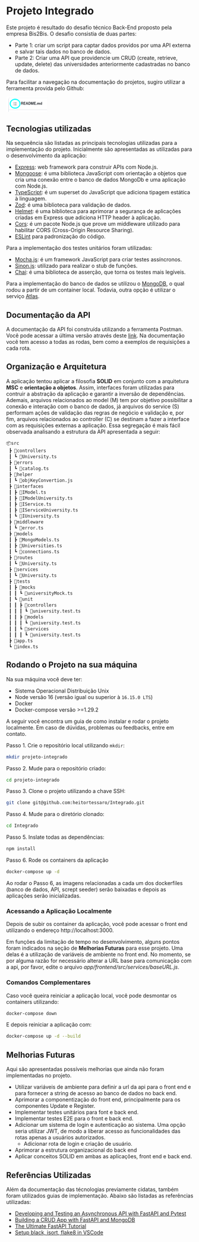 # Projeto Integrado

Este projeto é resultado do desafio técnico Back-End proposto pela empresa Bis2Bis. O desafio consistia de duas partes:

- Parte 1: criar um script para captar dados providos por uma API externa e salvar tais dados no banco de dados.
- Parte 2: Criar uma API que providencie um CRUD (create,‌ ‌retrieve,‌ ‌update,‌ ‌delete)‌‌
  das‌ ‌universidades‌ ‌anteriormente‌ ‌cadastradas‌ ‌no‌ ‌banco de dados.‌

Para facilitar a navegação na documentação do projetos, sugiro utilizar a ferramenta provida pelo Github:

<img src="assets/readme.png" alt="drawing" style="width:110px;"/>

## Tecnologias utilizadas

Na sequeência são listadas as principais tecnologias utilizadas para a implementação do projeto. Inicialmente são apresentadas as utilizadas para o desenvolvimento da aplicação:

- [Express](https://expressjs.com/): web framework para construir APIs com Node.js.
- [Mongoose](https://mongoosejs.com): é uma biblioteca JavaScript com orientação a objetos que cria uma conexão entre o banco de dados MongoDb e uma aplicação com Node.js.
- [TypeScript](https://www.typescriptlang.org): é um superset do JavaScript que adiciona tipagem estática à linguagem.
- [Zod](https://www.npmjs.com/package/zod): é uma biblioteca para validação de dados.
- [Helmet](https://geopy.readthedocs.io/en/stable/index.html?highlight=geodesic#): é uma biblioteca para aprimorar a segurança de aplicações criadas em Express que adiciona HTTP header à aplicação.
- [Cors](https://www.npmjs.com/package/cors): é um pacote Node.js que prove um middleware utilizado para habilitar CORS (Cross-Origin Resource Sharing).
- [ESLint](https://eslint.org/) para padronização do código.

Para a implementação dos testes unitários foram utilizadas:

- [Mocha.js](https://mochajs.org/): é um framework JavaScript para criar testes assíncronos.
- [Sinon.js](https://sinonjs.org/): utilizado para realizar o stub de funções.
- [Chai](https://www.chaijs.com/): é uma biblioteca de asserção, que torna os testes mais legíveis.

Para a implementação do banco de dados se utilizou o [MongoDB](https://www.mongodb.com/), o qual rodou a partir de um container local. Todavia, outra opção é utilizar o serviço [Atlas](https://www.mongodb.com/atlas).

## Documentação da API

A documentação da API foi construída utilizando a ferramenta Postman. Você pode acessar a última versão através deste [link](https://documenter.getpostman.com/view/21397186/2s7ZEBnMex). Na documentação você tem acesso a todas as rodas, bem como a exemplos de requisições a cada rota.

## Organização e Arquitetura

A aplicação tentou aplicar a filosofia **SOLID** em conjunto com a arquitetura **MSC** e **orientação a objetos**. Assim, interfaces foram utilizadas para contruir a abstração da aplicação e garantir a inversão de dependências. Ademais, arquivos relacionados ao model (M) tem por objetivo possibilitar a conexão e interação com o banco de dados, já arquivos do service (S) performam ações de validação das regras de negócio e validação e, por fim, arquivos relacionados ao controller (C) se destinam a fazer a interface com as requisições externas a aplicação. Essa segregação é mais fácil observada analisando a estrutura da API apresentada a seguir:

```
📦src
 ┣ 📂controllers
 ┃ ┗ 📜University.ts
 ┣ 📂errors
 ┃ ┗ 📜catalog.ts
 ┣ 📂helper
 ┃ ┗ 📜objKeyConvertion.js
 ┣ 📂interfaces
 ┃ ┣ 📜IModel.ts
 ┃ ┣ 📜IModelUniversity.ts
 ┃ ┣ 📜IService.ts
 ┃ ┣ 📜IServiceUniversity.ts
 ┃ ┗ 📜IUniversity.ts
 ┣ 📂middleware
 ┃ ┗ 📜error.ts
 ┣ 📂models
 ┃ ┣ 📜MongoModels.ts
 ┃ ┣ 📜Universities.ts
 ┃ ┗ 📜connections.ts
 ┣ 📂routes
 ┃ ┗ 📜University.ts
 ┣ 📂services
 ┃ ┗ 📜University.ts
 ┣ 📂tests
 ┃ ┣ 📂mocks
 ┃ ┃ ┗ 📜universityMock.ts
 ┃ ┗ 📂unit
 ┃ ┃ ┣ 📂controllers
 ┃ ┃ ┃ ┗ 📜university.test.ts
 ┃ ┃ ┣ 📂models
 ┃ ┃ ┃ ┗ 📜university.test.ts
 ┃ ┃ ┗ 📂services
 ┃ ┃ ┃ ┗ 📜university.test.ts
 ┣ 📜app.ts
 ┗ 📜index.ts
```

## Rodando o Projeto na sua máquina

Na sua máquina você deve ter:

- Sistema Operacional Distribuição Unix
- Node versão 16 (versão igual ou superior à `16.15.0 LTS`)
- Docker
- Docker-compose versão >=1.29.2

A seguir você encontra um guia de como instalar e rodar o projeto localmente. Em caso de dúvidas, problemas ou feedbacks, entre em contato.

Passo 1. Crie o repositório local utilizando `mkdir`:

```bash
mkdir projeto-integrado
```

Passo 2. Mude para o repositório criado:

```bash
cd projeto-integrado
```

Passo 3. Clone o projeto utilizando a chave SSH:

```bash
git clone git@github.com:heitortessaro/Integrado.git
```

Passo 4. Mude para o diretório clonado:

```bash
cd Integrado
```

Passo 5. Inslate todas as dependências:

```bash
npm install
```

Passo 6. Rode os containers da aplicação

```bash
docker-compose up -d
```

Ao rodar o Passo 6, as imagens relacionadas a cada um dos dockerfiles (banco de dados, API, scrept seeder) serão baixadas e depois as aplicações serão inicializadas.

### Acessando a Aplicação Localmente

Depois de subir os container da aplicação, você pode acessar o front end utilizando o endereço http://localhost:3000.

Em funções da limitação de tempo no desenvolvimento, alguns pontos foram indicados na seção de **Melhorias Futuras** para esse projeto. Uma delas é a utilização de variáveis de ambiente no front end. No momento, se por alguma razão for necessário alterar a URL base para comunicação com a api, por favor, edite o arquivo _app/frontend/src/services/baseURL.js_.

### Comandos Complementares

Caso você queira reiniciar a aplicação local, você pode desmontar os containers utilizando:

```bash
docker-compose down
```

E depois reiniciar a aplicação com:

```bash
docker-compose up -d --build
```

## Melhorias Futuras

Aqui são apresentadas possíveis melhorias que ainda não foram implementadas no projeto.

- Utilizar variáveis de ambiente para definir a url da api para o front end e para fornecer a string de acesso ao banco de dados no back end.
- Aprimorar a componentização do front end, principalmente para os componentes Update e Register.
- Implementar testes unitários para font e back end.
- Implementar testes E2E para o front e back end.
- Adicionar um sistema de login e autenticação ao sistema. Uma opção seria utilizar JWT, de modo a liberar acesso as funcionalidades das rotas apenas a usuários autorizados.
  - Adicionar rota de login e criação de usuário.
- Aprimorar a estrutura organizacional do back end
- Aplicar conceitos SOLID em ambas as aplicações, front end e back end.

## Referências Utilizadas

Além da documentação das técnologias previamente cidatas, também foram utilizados guias de implementação. Abaixo são listadas as referências utilizadas:

- [Developing and Testing an Asynchronous API with FastAPI and Pytest](https://testdriven.io/blog/fastapi-crud/#get-routes)
- [Building a CRUD App with FastAPI and MongoDB](https://testdriven.io/blog/fastapi-mongo/#update)
- [The Ultimate FastAPI Tutorial](https://christophergs.com/tutorials/ultimate-fastapi-tutorial-pt-1-hello-world/)
- [Setup black, isort, flake8 in VSCode](https://medium.com/@jackklpan/auto-format-and-lint-by-black-isort-flake8-in-vs-visual-studio-code-a62a3f5d940e)

